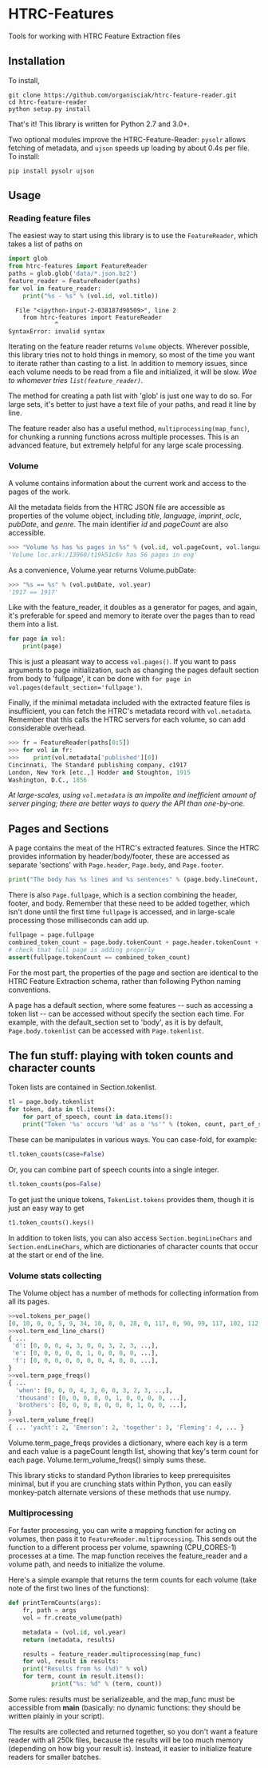 
HTRC-Features
=============

Tools for working with HTRC Feature Extraction files


## Installation

To install,

    git clone https://github.com/organisciak/htrc-feature-reader.git
    cd htrc-feature-reader
    python setup.py install

That's it! This library is written for Python 2.7 and 3.0+.

Two optional modules improve the HTRC-Feature-Reader: `pysolr` allows fetching of metadata, and `ujson` speeds up loading by about 0.4s per file. To install:

    pip install pysolr ujson

## Usage

### Reading feature files

The easiest way to start using this library is to use the `FeatureReader`, which takes a list of paths on 


```python
import glob
from htrc-features import FeatureReader
paths = glob.glob('data/*.json.bz2')
feature_reader = FeatureReader(paths)
for vol in feature_reader:
    print("%s - %s" % (vol.id, vol.title))
```


      File "<ipython-input-2-038187d90509>", line 2
        from htrc-features import FeatureReader
                 ^
    SyntaxError: invalid syntax



Iterating on the feature reader returns `Volume` objects.
Wherever possible, this library tries not to hold things in memory, so most of the time you want to iterate rather than casting to a list.
In addition to memory issues, since each volume needs to be read from a file and initialized, it will be slow. 
_Woe to whomever tries `list(feature_reader)`_.

The method for creating a path list with 'glob' is just one way to do so.
For large sets, it's better to just have a text file of your paths, and read it line by line.

The feature reader also has a useful method, `multiprocessing(map_func)`, for chunking a running functions across multiple processes.
This is an advanced feature, but extremely helpful for any large scale processing.

### Volume

A volume contains information about the current work and access to the pages of the work.

All the metadata fields from the HTRC JSON file are accessible as properties of the volume object, including _title_, _language_, _imprint_, _oclc_, _pubDate_, and _genre_. The main identifier _id_ and _pageCount_ are also accessible.

```python
>>> "Volume %s has %s pages in %s" % (vol.id, vol.pageCount, vol.language)
'Volume loc.ark:/13960/t19k51c6v has 56 pages in eng'
```

As a convenience, Volume.year returns Volume.pubDate:

```python
>>> "%s == %s" % (vol.pubDate, vol.year)
'1917 == 1917'
```

Like with the feature_reader, it doubles as a generator for pages, and again, it's preferable for speed and memory to iterate over the pages than to read them into a list.

```python
for page in vol:
    print(page)
```

This is just a pleasant way to access `vol.pages()`.
If you want to pass arguments to page initialization, such as changing the pages default section from body to 'fullpage', it can be done with `for page in vol.pages(default_section='fullpage')`. 

Finally, if the minimal metadata included with the extracted feature files is insufficient, you can fetch the HTRC's metadata record with `vol.metadata`.
Remember that this calls the HTRC servers for each volume, so can add considerable overhead.

```python
>>> fr = FeatureReader(paths[0:5])
>>> for vol in fr:
>>>    print(vol.metadata['published'][0])
Cincinnati, The Standard publishing company, c1917
London, New York [etc.,] Hodder and Stoughton, 1915
Washington, D.C., 1856
```

_At large-scales, using `vol.metadata` is an impolite and inefficient amount of server pinging; there are better ways to query the API than one-by-one._

## Pages and Sections

A page contains the meat of the HTRC's extracted features.
Since the HTRC provides information by header/body/footer, these are accessed as separate 'sections' with `Page.header`, `Page.body`, and `Page.footer`.

```python
print("The body has %s lines and %s sentences" % (page.body.lineCount, page.body.sentenceCount))
```

There is also `Page.fullpage`, which is a section combining the header, footer, and body.
Remember that these need to be added together, which isn't done until the first time `fullpage` is accessed, and in large-scale processing those milliseconds can add up.

```python
fullpage = page.fullpage
combined_token_count = page.body.tokenCount + page.header.tokenCount + page.footer.tokenCount
# check that full page is adding properly
assert(fullpage.tokenCount == combined_token_count)
```

For the most part, the properties of the page and section are identical to the HTRC Feature Extraction schema, rather than following Python naming conventions.

A page has a default section, where some features -- such as accessing a token list -- can be accessed without specify the section each time. For example, with the default_section set to 'body', as it is by default, `Page.body.tokenlist` can be accessed with `Page.tokenlist`.

## The fun stuff: playing with token counts and character counts

Token lists are contained in Section.tokenlist.

```python
tl = page.body.tokenlist
for token, data in tl.items():
    for part_of_speech, count in data.items():
    print("Token '%s' occurs '%d' as a '%s'" % (token, count, part_of_speech))
```

These can be manipulates in various ways. You can case-fold, for example:

```python
tl.token_counts(case=False)
```

Or, you can combine part of speech counts into a single integer.

```python
tl.token_counts(pos=False)
```

To get just the unique tokens, `TokenList.tokens` provides them, though it is just an easy way to get 

```python
t1.token_counts().keys()
```

In addition to token lists, you can also access `Section.beginLineChars` and `Section.endLineChars`, which are dictionaries of character counts that occur at the start or end of the line.

### Volume stats collecting

The Volume object has a number of methods for collecting information from all its pages.

```python
>>vol.tokens_per_page()
[0, 10, 0, 0, 5, 9, 34, 10, 8, 0, 28, 0, 117, 0, 90, 99, 117, 102, 112, 102, 118, 117, 119, 108, 114, 119, 117, 120, 103, 105, 116, 122, 117, 114, 116, 127, 126, 117, 125, 108, 114, 110, 120, 111, 117, 121, 117, 113, 101, 0, 0, 0, 0, 0, 0, 7]
>>vol.term_end_line_chars()
{ ... 
 'd': [0, 0, 0, 4, 3, 0, 0, 3, 2, 3, ..,],
 'e': [0, 0, 0, 0, 0, 1, 0, 0, 0, 0, ...],
 'f': [0, 0, 0, 0, 0, 0, 0, 4, 0, 0, ...],
}
>>vol.term_page_freqs()
{ ... 
  'when': [0, 0, 0, 4, 3, 0, 0, 3, 2, 3, ..,],
  'thousand': [0, 0, 0, 0, 0, 1, 0, 0, 0, 0, ...],
  'brothers': [0, 0, 0, 0, 0, 0, 0, 1, 0, 0, ...],
}
>>vol.term_volume_freq()
{ ... 'yacht': 2, 'Emerson': 2, 'together': 3, 'Fleming': 4, ... }
```

Volume.term_page_freqs provides a dictionary, where each key is a term and each value is a pageCount length list, showing that key's term count for each page. Volume.term_volume_freqs() simply sums these.

This library sticks to standard Python libraries to keep prerequisites minimal, but if you are crunching stats within Python, you can easily monkey-patch alternate versions of these methods that use numpy.
 
### Multiprocessing

For faster processing, you can write a mapping function for acting on volumes, then pass it to `FeatureReader.multiprocessing`.
This sends out the function to a different process per volume, spawning (CPU_CORES-1) processes at a time.
The map function receives the feature_reader and a volume path, and needs to initialize the volume.

Here's a simple example that returns the term counts for each volume (take note of the first two lines of the functions):

```python
def printTermCounts(args):
    fr, path = args
    vol = fr.create_volume(path)

    metadata = (vol.id, vol.year)
    return (metadata, results)

    results = feature_reader.multiprocessing(map_func)
    for vol, result in results:
	print("Results from %s (%d)" % vol)
	for term, count in result.items():
            print("%s: %d" % (term, count))
```

Some rules: results must be serializeable, and the map_func must be accessible from __main__ (basically: no dynamic functions: they should be written plainly in your script).

The results are collected and returned together, so you don't want a feature reader with all 250k files, because the results will be too much memory (depending on how big your result is).
Instead, it easier to initialize feature readers for smaller batches.

